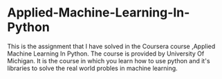 # Applied-Machine-Learning-In-Python

This is the assignment that I have solved in the Coursera course ,Applied Machine Learning In Python. The course is provided by University Of Michigan. It is the course in which you learn how to use python and it's libraries to solve the real world probles in machine learning.
